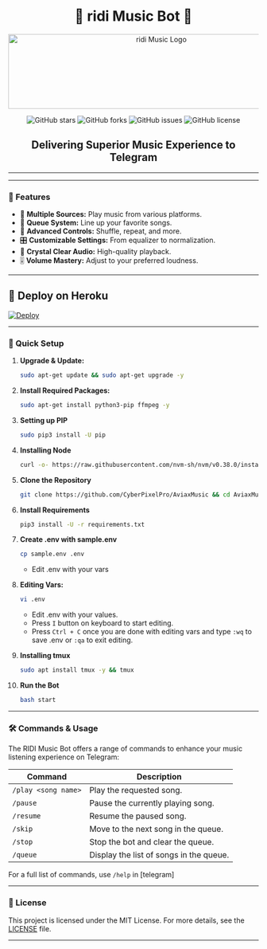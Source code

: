 <h1 align="center">🎵 ridi Music Bot 🎵</h1>

<p align="center">
  <img src="https://telegra.ph/file/372962a4dbff8bb4e332c.jpg" alt="ridi Music Logo" width="600" height="150">
</p>

<p align="center">
  <img src="https://img.shields.io/github/stars/Adithakur008/Ridi_music?style=for-the-badge&color=blue" alt="GitHub stars">
  <img src="https://img.shields.io/github/forks/Adithakur008/Ridi_music?style=for-the-badge&color=blue" alt="GitHub forks">
  <img src="https://img.shields.io/github/issues/Adithakur008/Ridi_music?style=for-the-badge&color=red" alt="GitHub issues">
  <img src="https://img.shields.io/github/license/Adithakur008/Ridi_music?style=for-the-badge&color=green" alt="GitHub license">
</p>

<h2 align="center">Delivering Superior Music Experience to Telegram</h2>

---


---

### 🌟 Features

- 🎵 **Multiple Sources:** Play music from various platforms.
- 📃 **Queue System:** Line up your favorite songs.
- 🔀 **Advanced Controls:** Shuffle, repeat, and more.
- 🎛 **Customizable Settings:** From equalizer to normalization.
- 📢 **Crystal Clear Audio:** High-quality playback.
- 🎚 **Volume Mastery:** Adjust to your preferred loudness.

---

## 🚀 Deploy on Heroku 
[![Deploy](https://www.herokucdn.com/deploy/button.svg)](https://dashboard.heroku.com/new?template=https://github.com/Destroyerofworldd/RIDI-MUSIC)

---

### 🔧 Quick Setup

1. **Upgrade & Update:**
   ```bash
   sudo apt-get update && sudo apt-get upgrade -y
   ```

2. **Install Required Packages:**
   ```bash
   sudo apt-get install python3-pip ffmpeg -y
   ```
3. **Setting up PIP**
   ```bash
   sudo pip3 install -U pip
   ```
4. **Installing Node**
   ```bash
   curl -o- https://raw.githubusercontent.com/nvm-sh/nvm/v0.38.0/install.sh | bash && source ~/.bashrc && nvm install v18
   ```
5. **Clone the Repository**
   ```bash
   git clone https://github.com/CyberPixelPro/AviaxMusic && cd AviaxMusic
   ```
6. **Install Requirements**
   ```bash
   pip3 install -U -r requirements.txt
   ```
7. **Create .env  with sample.env**
   ```bash
   cp sample.env .env
   ```
   - Edit .env with your vars
8. **Editing Vars:**
   ```bash
   vi .env
   ```
   - Edit .env with your values.
   - Press `I` button on keyboard to start editing.
   - Press `Ctrl + C`  once you are done with editing vars and type `:wq` to save .env or `:qa` to exit editing.
9. **Installing tmux**
    ```bash
    sudo apt install tmux -y && tmux
    ```
10. **Run the Bot**
    ```bash
    bash start
    ```

---

### 🛠 Commands & Usage

The RIDI Music Bot offers a range of commands to enhance your music listening experience on Telegram:

| Command                 | Description                                 |
|-------------------------|---------------------------------------------|
| `/play <song name>`     | Play the requested song.                    |
| `/pause`                | Pause the currently playing song.           |
| `/resume`               | Resume the paused song.                     |
| `/skip`                 | Move to the next song in the queue.         |
| `/stop`                 | Stop the bot and clear the queue.           |
| `/queue`                | Display the list of songs in the queue.     |

For a full list of commands, use `/help` in [telegram]

---


### 📜 License

This project is licensed under the MIT License. For more details, see the [LICENSE](LICENSE) file.

---


